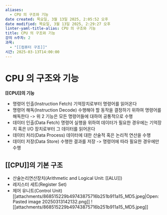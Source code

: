 ```yaml
---
aliases:
  - CPU 의 구조와 기능
date created: 목요일, 3월 13일 2025, 2:05:52 오후
date modified: 목요일, 3월 13일 2025, 2:29:27 오후
linter-yaml-title-alias: CPU 의 구조와 기능
title: CPU 의 구조와 기능
강의 n주차: 2
과목:
  - "[[컴퓨터 구조]]"
시간: 2025-03-13T14:00:00
---
```


# CPU 의 구조와 기능
**[[CPU]]의 기능**
- 명령어 인출(Instruction Fetch)
  기억장치로부터 명령어를 읽어온다
- 명령어 해독(Instruction Decode)
  수행해야 할 동작을 결정하기 위하여 명령어를 해독한다
-> 위 2 기능은 모든 명령어들에 대하여 공통적으로 수행
- 데이터 인출(Data Fetch)
  명령어 실행을 위하여 데이터가 필요한 경우에는 기억장치 혹은 I/O 장치로부터 그 데이터를 읽어온다
- 데이터 처리(Data Process)
  데이터에 대한 산술적 혹은 논리적 연산을 수행
- 데이터 저장(Data Store)
  수행한 결과를 저장 
-> 명령어에 따라 필요한 경우에만 수행

## [[CPU]]의 기본 구조 
- 산술논리연산장치(Arithmetic and Logical Unit: [[ALU]])
- 레지스터 세트(Register Set)
- 제어 유니트(Control Unit)
[[attachments/868515229b49743875716b251b911a15_MD5.jpeg|Open: Pasted image 20250313142132.png]]
![[attachments/868515229b49743875716b251b911a15_MD5.jpeg]]
